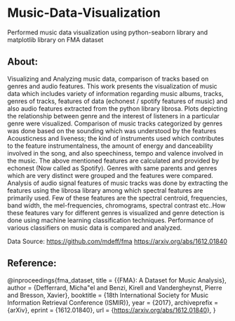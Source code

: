 # Music-Data-Visualization
Performed music data visualization using python-seaborn library and matplotlib library on FMA dataset

## About:
Visualizing and Analyzing music data, comparison of tracks based on genres and audio features.
This work presents the visualization of music data which includes variety of information regarding music albums, tracks, genres of tracks, features of data (echonest / spotify features of music) and also audio features extracted from the python library librosa.
Plots depicting the relationship between genre and the interest of listeners in a particular genre were visualized. Comparison of music tracks categorized by genres was done based on the sounding which was understood by the features Acousticness and liveness; the kind of instruments used which contributes to the feature instrumentalness, the amount of energy and danceability involved in the song, and also speechiness, tempo and valence involved in the music. The above mentioned features are calculated and provided by echonest (Now called as Spotify).
Genres with same parents and genres which are very distinct were grouped and the features were compared. Analysis of audio signal features of music tracks was done by extracting the features using the librosa library among which spectral features are primarily used. Few of these features are the spectral centroid, frequencies, band width, the mel-frequencies, chromograms, spectral contrast etc..How these features vary for different genres is visualized and genre detection is done using machine learning classification techniques. Performance of various classifiers on music data is compared and analyzed.

Data Source: 
https://github.com/mdeff/fma
https://arxiv.org/abs/1612.01840


## Reference:
@inproceedings{fma_dataset,
  title = {{FMA}: A Dataset for Music Analysis},
  author = {Defferrard, Micha\"el and Benzi, Kirell and Vandergheynst, Pierre and Bresson, Xavier},
  booktitle = {18th International Society for Music Information Retrieval Conference (ISMIR)},
  year = {2017},
  archiveprefix = {arXiv},
  eprint = {1612.01840},
  url = {https://arxiv.org/abs/1612.01840},
}

